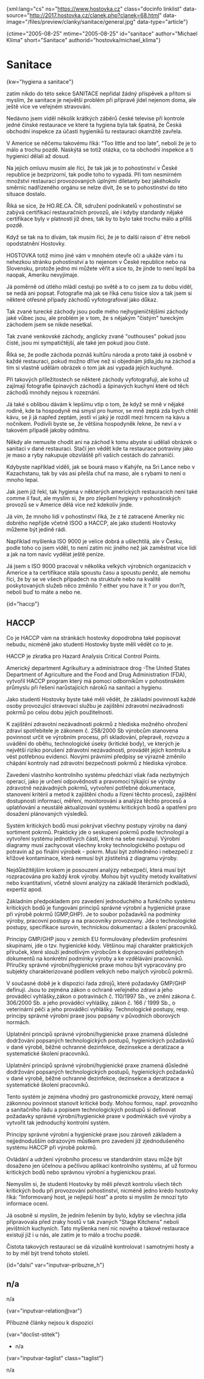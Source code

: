 
{xml:lang="cs" ns="https://www.hostovka.cz" class="docinfo linklist" data-source="http://2017.hostovka.cz/clanek.php?clanek=68.html" data-image="/files/preview/clanky/sanitace/general.jpg" data-type="article"}

{ctime="2005-08-25" mtime="2005-08-25" id="sanitace" author="Michael Klíma" short="Sanitace" authorid="hostovka/michael_klima"}

# Sanitace

<!-- generated attribute kw by user_updatekw.sh on 2020-07-05, do not edit -->

{kw="hygiena a sanitace"}

zatím nikdo do této sekce SANITACE nepřidal žádný příspěvek a přitom si myslím, že sanitace je největší problém při přípravě jídel nejenom doma, ale ještě více ve veřejném stravování.

Nedávno jsem viděl několik krátkých záběrů české televise při kontrole jedné čínské restaurace ve které ta hygiena byla tak špatná, že Česká obchodní inspekce za účasti hygieniků tu restauraci okamžitě zavřela.

V Americe se něčemu takovému říká: "Too little and too late", neboli že je to málo a trochu pozdě. Naskýtá se totiž otázka, co ta obchodní inspekce a ti hygienici dělali až dosud.

Na jejich omluvu musím ale říci, že tak jak je to pohostinství v České republice je bezprizorní, tak podle toho to vypadá. Při tom nesmírném množství restaurací provozovaných úplnými diletanty bez jakéhokoliv směrnic nadřízeného orgánu se nelze divit, že se to pohostinství do této situace dostalo.

Říká se sice, že HO.RE.CA. ČR, sdružení podnikatelů v pohostinství se zabývá certifikací restauračních provozů, ale i kdyby standardy nějaké certifikace byly v platnosti již dnes, tak by to bylo také trochu málo a příliš pozdě.

Když se tak na to dívám, tak musím říci, že je to další raison d' être neboli opodstatnění Hostovky.

HOSTOVKA totiž mimo jiné vám v mnohém otevře oči a ukáže vám i tu nehezkou stránku pohostinství a to nejenom v České republice nebo na Slovensku, protože jedno mi můžete věřit a sice to, že jinde to není lepší ba naopak, Ameriku nevyjímaje.

Já poměrně od útlého mládí cestuji po světě a to co jsem za tu dobu viděl, se nedá ani popsat. Fotografie má jak se říká cenu tisíce slov a tak jsem si některé otřesné případy záchodů vyfotografoval jako důkaz.

Tak zvané turecké záchody jsou podle mého nejhygieničtějšími záchody jaké vůbec jsou, ale problém je v tom, že s nějakým "čistým" tureckým záchodem jsem se nikde nesetkal.

Tak zvané venkovské záchody, anglicky zvané "outhouses" pokud jsou čisté, jsou mi sympatičtější, ale také jen pokud jsou čisté.

Říká se, že podle záchoda poznáš kultůru národa a proto také já osobně v každé restauraci, pokud možno dříve než si objednám jídla,jdu na záchod a tím si vlastně udělám obrázek o tom jak asi vypadá jejich kuchyně.

Při takových příležitostech se některé záchody vyfotografuji, ale koho už zajímají fotografie špinavých záchodů a špinavých kuchyní které od těch záchodů mnohdy nejsou k rozeznání.

Já také s oblibou dávám k lepšímu vtip o tom, že když se mně v nějaké rodině, kde ta hospodyně má smysl pro humor, se mně zeptá zda bych chtěl kávu, se ji já napřed zeptám, jestli ví jaký je rozdíl mezi hrncem na kávu a nočníkem. Podivili byste se, že většina hospodyněk řekne, že neví a v takovém případě jakoby odmítnu.

Někdy ale nemusíte chodit ani na záchod k tomu abyste si udělali obrázek o sanitaci v dané restauraci. Stačí jen vědět kde ta restaurace potraviny jako je maso a ryby nakupuje obzvláště při vašich cestách do zahraničí.

Kdybyste například viděli, jak se bourá maso v Kahýře, na Sri Lance nebo v Kazachstanu, tak by vás asi přešla chuť na maso, ale s rybami to není o mnoho lepaí.

Jak jsem již řekl, tak hygiena v některých amerických restauracích není také comme il faut, ale myslím si, že pro zlepšení hygieny v pohostinských provozů se v Americe dělá více než kdekoliv jinde.

Já vím, že mnoho lidí v pohostinství říká, že z té zatracené Ameriky nic dobrého nepřijde včetně ISOO a HACCP, ale jako studenti Hostovky můžeme být jedině rádi.

Například myšlenka ISO 9000 je velice dobrá a ušlechtilá, ale v Česku, podle toho co jsem viděl, to není zatím nic jiného než jak zaměstnat více lidí a jak na tom navíc vydělat ještě peníze.

Já jsem s ISO 9000 pracoval v několika velkých výrobních organizacích v Americe a ta certifikace stála spoustu času a spoustu peněz, ale nemohu říci, že by se ve všech případech na struktuře nebo na kvalitě poskytovaných služeb něco změnilo ? either you have it ? or you don?t, neboli buď to máte a nebo ne.

{id="haccp"}

## HACCP

Co je HACCP vám na stránkách hostovky dopodrobna také popisovat nebudu, nicméně jako studenti Hostovky byste měli vědět co to je.

HACCP je zkratka pro Hazard Analysis Critical Control Points.

Americký department Agrikultury a administrace drog -The United States Department of Agriculture and the Food and Drug Administration (FDA), vytvořil HACCP program který má pomoci odborníkům v pohostinském průmyslu při řešení narůstajících nároků na sanitaci a hygienu.

Jako studenti Hostovky byste také měli vědět, že základní povinností každé osoby provozující stravovací službu je zajištění zdravotní nezávadnosti pokrmů po celou dobu jejich použitelnosti.

K zajištění zdravotní nezávadnosti pokrmů z hlediska možného ohrožení zdraví spotřebitele je zákonem č. 258/2000 Sb výrobcům stanovena povinnost určit ve výrobním procesu, při skladování, přepravě, rozvozu a uvádění do oběhu, technologické úseky (kritické body), ve kterých je největší riziko porušení zdravotní nezávadnosti, provádět jejich kontrolu a vést potřebnou evidenci. Novými právními předpisy se výrazně změnilo chápání kontroly nad zdravotní bezpečností pokrmů z hlediska výrobce.

Zavedení vlastního kontrolního systému předchází však řada nezbytných operací, jako je určení odpovědnosti a pravomocí týkající se výroby zdravotně nezávadných pokrmů, vytvoření potřebné dokumentace, stanovení kritérií a metod k zajištění chodu a řízení těchto procesů, zajištění dostupnosti informací, měření, monitorování a analýza těchto procesů a uplatňování a neustálé aktualizování systému kritických bodů a opatření pro dosažení plánovaných výsledků.

Systém kritických bodů musí pokrývat všechny postupy výroby na daný sortiment pokrmů. Prakticky jde o seskupení pokrmů podle technologií a vytvoření systému jednotlivých částí, které na sebe navazují. Výrobní diagramy musí zachycovat všechny kroky technologického postupu od potravin až po finální výrobek - pokrm. Musí být zohledněno i nebezpečí z křížové kontaminace, která nemusí být zjistitelná z diagramu výroby.

Nejdůležitějším krokem je posouzení analýzy nebezpečí, která musí být rozpracována pro každý krok výroby. Mohou být využity metody kvalitativní nebo kvantitativní, včetně slovní analýzy na základě literárních podkladů, expertíz apod.

Základním předpokladem pro zavedení jednoduchého a funkčního systému kritických bodů je fungování principů správné výrobní a hygienické praxe při výrobě pokrmů (GMP,GHP). Je to soubor požadavků na podmínky výroby, pracovní postupy a na pracovníky provozovny. Jde o technologické postupy, specifikace surovin, technickou dokumentaci a školení pracovníků.

Principy GMP/GHP jsou v zemích EU formulovány především profesními skupinami, jde o tzv. hygienické kódy. Většinou mají charakter praktických příruček, které slouží jednotlivým výrobcům k dopracování potřebných dokumentů na konkrétní podmínky výroby a ke vzdělávání pracovníků. Příručky správné výrobní/hygienické praxe mohou být vypracovány pro subjekty charakterizované podílem velkých nebo malých výrobců pokrmů.

V současné době je k dispozici řada zdrojů, které požadavky GMP/GHP definují. Jsou to zejména zákon o ochraně veřejného zdraví a jeho prováděcí vyhlášky,zákon o potravinách č. 110/1997 Sb., ve znění zákona č. 306/2000 Sb. a jeho prováděcí vyhlášky, zákon č. 166 / 1999 Sb., o veterinární péči a jeho prováděcí vyhlášky. Technologické postupy, resp. principy správné výrobní praxe jsou popsány v původních oborových normách.

Uplatnění principů správné výrobní/hygienické praxe znamená důsledné dodržování popsaných technologických postupů, hygienických požadavků v dané výrobě, běžné ochranné dezinfekce, dezinsekce a deratizace a systematické školení pracovníků.

Uplatnění principů správné výrobní/hygienické praxe znamená důsledné dodržování popsaných technologických postupů, hygienických požadavků v dané výrobě, běžné ochranné dezinfekce, dezinsekce a deratizace a systematické školení pracovníků.

Tento systém je zejména vhodný pro gastronomické provozy, které nemají zákonnou povinnost stanovit kritické body. Mohou formou, např. provozního a sanitačního řádu a popisem technologických postupů si definovat požadavky správné výrobní/hygienické praxe v podmínkách své výroby a vytvořit tak jednoduchý kontrolní systém.

Principy správné výrobní a hygienické praxe jsou zároveň základem a nejjednodušším odrazovým můstkem pro zavedení již zjednodušeného systému HACCP při výrobě pokrmů.

Ovládání a udržení výrobního procesu ve standardním stavu může být dosaženo jen účelnou a pečlivou aplikací kontrolního systému, ať už formou kritických bodů nebo správnou výrobní a hygienickou praxi.

Nemyslím si, že studenti Hostovky by měli převzít kontrolu všech těch kritických bodu při provozování pohostinství, nicméně jedno krédo hostovky říká: "Informovaný host, je nejlepší host" a proto si myslím že mnozí tyto informace ocení.

Já osobně si myslím, že jedním řešením by bylo, kdyby se všechna jídla připravovala před zraky hostů v tak zvaných "Stage Kitchens" neboli jevištních kuchyních. Tato myšlenka není nic nového a takové restaurace existují již i u nás, ale zatím je to málo a trochu pozdě.

Čistota takových restaurací se dá vizuálně kontrolovat i samotnými hosty a to by měl být trend tohoto století.

{id="dalsi" var="inputvar-pribuzne_h"}

## n/a

n/a

{var="inputvar-relation@var"}

Příbuzné články nejsou k dispozici

{var="doclist-stitek"}

  * n/a

{var="inputvar-taglist" class="taglist"}

n/a

